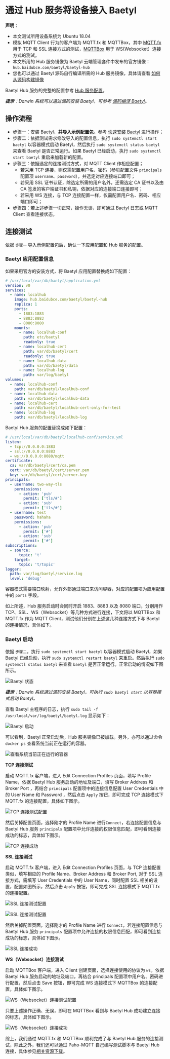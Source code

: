 # 通过 Hub 服务将设备接入 Baetyl

**声明**：

- 本文测试所用设备系统为 Ubuntu 18.04
- 模拟 MQTT Client 行为的客户端为 MQTT.fx 和 MQTTBox，其中 [MQTT.fx](../Resources.md) 用于 TCP 和 SSL 连接方式的测试，[MQTTBox](../Resources.md) 用于 WS(Websocket）连接方式的测试。
- 本文所用的 Hub 服务镜像为 Baetyl 云端管理套件中发布的官方镜像：`hub.baidubce.com/baetyl/baetyl-hub`
- 您也可以通过 Baetyl 源码自行编译所需的 Hub 服务镜像，具体请查看 [如何从源码构建镜像](../install/Build-from-Source.md)

Baetyl Hub 服务的完整的配置参考 [Hub 服务配置](./Config-interpretation.md)。

_**提示**：Darwin 系统可以通过源码安装 Baetyl，可参考 [源码编译 Baetyl](../install/Build-from-Source.md)。_

## 操作流程

- 步骤一：安装 Baetyl，**并导入示例配置包**。参考 [快速安装 Baetyl](../install/Quick-Install.md) 进行操作；
- 步骤二：依据测试需求修改导入的配置信息，执行 `sudo systemctl start baetyl` 以容器模式启动 Baetyl，然后执行 `sudo systemctl status baetyl` 来查看 Baetyl 是否正常运行。如果 Baetyl 已经启动，执行 `sudo systemctl start baetyl` 重启来加载新的配置。
- 步骤三：依据选定的连接测试方式，对 MQTT Client 作相应配置；
  - 若采用 TCP 连接，则仅需配置用户名、密码（参见配置文件 `principals` 配置项 `username`、`password`），并选定对应连接端口即可；
  - 若采用 SSL 证书认证，除选定所需的用户名外，还需选定 CA 证书以及由 CA 签发的客户端证书和私钥，依据对应的连接端口连接即可；
  - 若采用 WS 连接，与 TCP 连接配置一样，仅需配置用户名、密码、相应端口即可；
- 步骤四：若上述步骤一切正常，操作无误，即可通过 Baetyl 日志或 MQTT Client 查看连接状态。

## 连接测试

依据 `步骤一` 导入示例配置包后，确认一下应用配置和 Hub 服务的配置。

### Baetyl 应用配置信息

如果采用官方的安装方式，将 Baetyl 应用配置替换成如下配置：

```yaml
# /usr/local/var/db/baetyl/application.yml
version: v0
services:
  - name: localhub
    image: hub.baidubce.com/baetyl/baetyl-hub
    replica: 1
    ports:
      - 1883:1883
      - 8883:8883
      - 8080:8080
    mounts:
      - name: localhub-conf
        path: etc/baetyl
        readonly: true
      - name: localhub-cert
        path: var/db/baetyl/cert
        readonly: true
      - name: localhub-data
        path: var/db/baetyl/data
      - name: localhub-log
        path: var/log/baetyl
volumes:
  - name: localhub-conf
    path: var/db/baetyl/localhub-conf
  - name: localhub-data
    path: var/db/baetyl/localhub-data
  - name: localhub-cert
    path: var/db/baetyl/localhub-cert-only-for-test
  - name: localhub-log
    path: var/db/baetyl/localhub-log
```

Baetyl Hub 服务的配置替换成如下配置：

```yaml
# /usr/local/var/db/baetyl/localhub-conf/service.yml
listen:
  - tcp://0.0.0.0:1883
  - ssl://0.0.0.0:8883
  - ws://0.0.0.0:8080/mqtt
certificate:
  ca: var/db/baetyl/cert/ca.pem
  cert: var/db/baetyl/cert/server.pem
  key: var/db/baetyl/cert/server.key
principals:
  - username: two-way-tls
    permissions:
      - action: 'pub'
        permit: ['tls/#']
      - action: 'sub'
        permit: ['tls/#']
  - username: test
    password: hahaha
    permissions:
      - action: 'pub'
        permit: ['#']
      - action: 'sub'
        permit: ['#']
subscriptions:
  - source:
      topic: 't'
    target:
      topic: 't/topic'
logger:
  path: var/log/baetyl/service.log
  level: 'debug'
```

容器模式需要端口映射，允许外部通过端口来访问容器，对应的配置项为应用配置中的 `ports` 字段。

如上所述，Hub 服务启动时会同时开启 1883、8883 以及 8080 端口，分别用作 TCP、SSL、WS（Websocket）等几种方式进行连接，下文将以 MQTTBox 和 MQTT.fx 作为 MQTT Client，测试他们分别在上述这几种连接方式下与 Baetyl 的连接情况，具体如下。

### Baetyl 启动

依据 `步骤二`，执行 `sudo systemctl start baetyl` 以容器模式启动 Baetyl，如果 Baetyl 已经启动，执行 `sudo systemctl restart baetyl` 来重启。然后执行 `sudo systemctl status baetyl` 来查看 `baetyl` 是否正常运行。正常启动的情况如下图所示。

![Baetyl 状态](../images/install/systemctl-status.png)

_**提示**：Darwin 系统通过源码安装 Baetyl，可执行 `sudo baetyl start` 以容器模式启动 Baetyl。_

查看 Baetyl 主程序的日志，执行 `sudo tail -f /usr/local/var/log/baetyl/baetyl.log` 显示如下：

![Baetyl 启动](../images/guides/connect/master-start-log.png)

可以看到，Baetyl 正常启动后，Hub 服务镜像已被加载。另外，亦可以通过命令 `docker ps` 查看系统当前正在运行的容器。

![查看系统当前正在运行的容器](../images/guides/connect/docker-ps.png)

**TCP 连接测试**

启动 MQTT.fx 客户端，进入 Edit Connection Profiles 页面，填写 Profile Name，依据 Baetyl Hub 服务启动的地址及端口，填写 Broker Address 和 Broker Port ，再结合 `principals` 配置项中的连接信息配置 User Credentials 中的 User Name 和 Password ，然后点击 `Apply` 按钮，即可完成 TCP 连接模式下 MQTT.fx 的连接配置，具体如下图示。

![TCP 连接测试配置](../images/guides/connect/mqttbox-tcp-connect-config.png)

然后关掉配置页面，选择刚才的 Profile Name 进行`Connect`，若连接配置信息与 Baetyl Hub 服务 `principals` 配置项中允许连接的权限信息匹配，即可看到连接成功的标志，具体如下图示。

![TCP 连接成功](../images/guides/connect/mqttbox-tcp-connect-success.png)

**SSL 连接测试**

启动 MQTT.fx 客户端，进入 Edit Connection Profiles 页面，与 TCP 连接配置类似，填写相应的 Profile Name、Broker Address 和 Broker Port, 对于 SSL 连接方式，需填写 User Credentials 中的 User Name，同时配置 SSL 相关的设置，配置如图所示，然后点击 `Apply` 按钮，即可完成 SSL 连接模式下 MQTT.fx 的连接配置。

![SSL 连接测试配置](../images/guides/connect/mqttbox-ssl-connect-config1.png)

![SSL 连接测试配置](../images/guides/connect/mqttbox-ssl-connect-config2.png)

然后关掉配置页面，选择刚才的 Profile Name 进行 `Connect`，若连接配置信息与 Baetyl Hub 服务 `principals` 配置项中允许连接的权限信息匹配，即可看到连接成功的标志，具体如下图示。

![SSL 连接成功](../images/guides/connect/mqttbox-ssl-connect-success.png)

**WS（Websocket）连接测试**

启动 MQTTBox 客户端，进入 Client 创建页面，选择连接使用的协议为 `ws`，依据 Baetyl Hub 服务启动的地址及端口，再结合 principals 配置项中用户名、密码进行配置，然后点击 Save 按钮，即可完成 WS 连接模式下 MQTTBox 的连接配置，具体如下图示。

![WS（Websocket）连接测试配置](../images/guides/connect/mqttbox-ws-connect-config.png)

只要上述操作正确、无误，即可在 MQTTBox 看到与 Baetyl Hub 成功建立连接的标志，具体如下图示。

![WS（Websocket）连接成功](../images/guides/connect/mqttbox-ws-connect-success.png)

综上，我们通过 MQTT.fx 和 MQTTBox 顺利完成了与 Baetyl Hub 服务的连接测试，除此之外，我们还可以通过 Paho-MQTT 自己编写测试脚本与 Baetyl Hub 连接，具体参见[相关资源下载](../Resources.md)。
